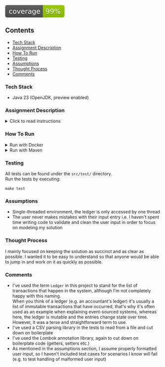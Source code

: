 <img src="./badges/jacoco.svg" style="display: flex;" alt="jacoco-test-coverage-badge">

## Contents
* [Tech Stack](#tech-stack)
* [Assignment Description](#assignment-description)
* [How To Run](#how-to-run)
* [Testing](#testing)
* [Assumptions](#assumptions)
* [Thought Process](#thought-process)
* [Comments](#comments)

### Tech Stack
- Java 23 (OpenJDK, preview enabled)

### Assignment Description
<details>
<summary>Click to read instructions</summary><br />
<img src="./assignment-description/1abbb342-6976-4ee6-8cbc-11842bebb3de-0.jpg" style="display: flex;" alt="assignment-description-page-1">
<img src="./assignment-description/1abbb342-6976-4ee6-8cbc-11842bebb3de-1.jpg" style="display: flex;" alt="assignment-description-page-2">
<img src="./assignment-description/1abbb342-6976-4ee6-8cbc-11842bebb3de-2.jpg" style="display: flex;" alt="assignment-description-page-3">
</details>

### How To Run
<details>
<summary>Run with Docker</summary><br />
Execute:

```shell
make
```
</details>

<details>
<summary>Run with Maven</summary><br />
Execute:

```shell
make mvn-run
```
</details>

### Testing
All tests can be found under the `src/test/` directory.  
Run the tests by executing:

```shell
make test
```

### Assumptions
- Single-threaded environment, the ledger is only accessed by one thread
- The user never makes mistakes with their input entry i.e. I haven't spent time writing code to validate and clean the user input in order to focus on modeling my solution

### Thought Process
I mainly focused on keeping the solution as succinct and as clear as possible. I wanted it to be easy to understand so that anyone would be able to jump in and work on it as quickly as possible.  

### Comments
- I've used the term `Ledger` in this project to stand for the list of transactions that happen in the system, although I'm not completely happy with this naming.<br />When you think of a ledger (e.g. an accountant's ledger) it's usually a list of immutable transactions that have occurred, that's why it's often used as an example when explaining event-sourced systems, whereas here, the ledger is mutable and the entries change state over time.<br />However, it was a terse and straightforward term to use.
- I've used a CSV parsing library in the tests to read from a file and cut down on boilerplate
- I've used the Lombok annotation library, again to cut down on boilerplate code (getters, setters etc.)
- As mentioned in the assumptions section, I assume properly formatted user input, so I haven't included test cases for scenarios I know will fail (e.g. to test handling of malformed user input) 
